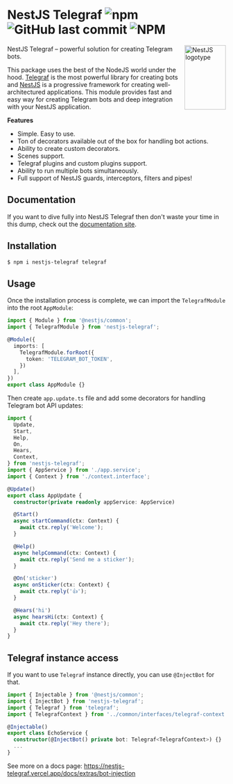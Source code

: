 # NestJS Telegraf ![npm](https://img.shields.io/npm/dm/nestjs-telegraf) ![GitHub last commit](https://img.shields.io/github/last-commit/bukhalo/nestjs-telegraf) ![NPM](https://img.shields.io/npm/l/nestjs-telegraf)

<img align="right" width="95" height="148" title="NestJS logotype"
     src="https://nestjs.com/img/logo-small.svg">

NestJS Telegraf – powerful solution for creating Telegram bots.

This package uses the best of the NodeJS world under the hood. [Telegraf](https://github.com/telegraf/telegraf) is the most powerful library for creating bots and [NestJS](https://github.com/nestjs) is a progressive framework for creating well-architectured applications. This module provides fast and easy way for creating Telegram bots and deep integration with your NestJS application. 

**Features**

- Simple. Easy to use.
- Ton of decorators available out of the box for handling bot actions.
- Ability to create custom decorators.
- Scenes support.
- Telegraf plugins and custom plugins support.
- Ability to run multiple bots simultaneously.
- Full support of NestJS guards, interceptors, filters and pipes!

## Documentation
If you want to dive fully into NestJS Telegraf then don't waste your time in this dump, check out the [documentation site](https://nestjs-telegraf.vercel.app).

## Installation

```bash
$ npm i nestjs-telegraf telegraf
```

## Usage
Once the installation process is complete, we can import the `TelegrafModule` into the root `AppModule`:
```typescript
import { Module } from '@nestjs/common';
import { TelegrafModule } from 'nestjs-telegraf';

@Module({
  imports: [
    TelegrafModule.forRoot({
      token: 'TELEGRAM_BOT_TOKEN',
    })
  ],
})
export class AppModule {}
```

Then create `app.update.ts` file and add some decorators for handling Telegram bot API updates:

```typescript
import {
  Update,
  Start,
  Help,
  On,
  Hears,
  Context,
} from 'nestjs-telegraf';
import { AppService } from './app.service';
import { Context } from './context.interface';

@Update()
export class AppUpdate {
  constructor(private readonly appService: AppService)

  @Start()
  async startCommand(ctx: Context) {
    await ctx.reply('Welcome');
  }

  @Help()
  async helpCommand(ctx: Context) {
    await ctx.reply('Send me a sticker');
  }

  @On('sticker')
  async onSticker(ctx: Context) {
    await ctx.reply('👍');
  }

  @Hears('hi')
  async hearsHi(ctx: Context) {
    await ctx.reply('Hey there');
  }
}
```

## Telegraf instance access
If you want to use `Telegraf` instance directly, you can use `@InjectBot` for that.
```typescript
import { Injectable } from '@nestjs/common';
import { InjectBot } from 'nestjs-telegraf';
import { Telegraf } from 'telegraf';
import { TelegrafContext } from '../common/interfaces/telegraf-context.interface.ts';

@Injectable()
export class EchoService {
  constructor(@InjectBot() private bot: Telegraf<TelegrafContext>) {}
  ...
}
```
See more on a docs page: https://nestjs-telegraf.vercel.app/docs/extras/bot-injection